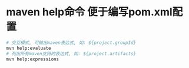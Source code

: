 # maven help命令 便于编写pom.xml配置


```bash
# 交互模式, 可输出maven表达式, 如: ${project.groupId}
mvn help:evaluate
# 列出所有maven支持的表达式, 如: ${project.artifacts}
mvn help:expressions
```
